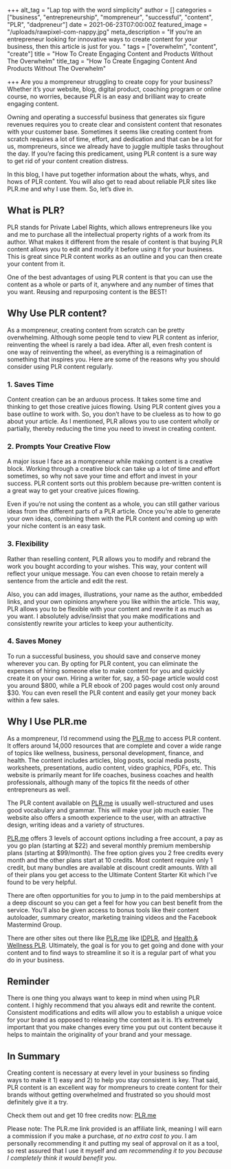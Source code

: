 +++
alt_tag = "Lap top with the word simplicity"
author = []
categories = ["business", "entrepreneurship", "mompreneur", "successful", "content", "PLR", "dadpreneur"]
date = 2021-06-23T07:00:00Z
featured_image = "/uploads/rawpixel-com-nappy.jpg"
meta_description = "If you’re an entrepreneur looking for innovative ways to create content for your business, then this article is just for you. "
tags = ["overwhelm", "content", "create"]
title = "How To Create Engaging Content and Products Without The Overwhelm"
title_tag = "How To Create Engaging Content And Products Without The Overwhelm"

+++
Are you a mompreneur struggling to create copy for your business? Whether it’s your website, blog, digital product, coaching program or online course, no worries, because PLR is an easy and brilliant way to create engaging content.

Owning and operating a successful business that generates six figure revenues requires you to create clear and consistent content that resonates with your customer base. Sometimes it seems like creating content from scratch requires a lot of time, effort, and dedication and that can be a lot for us, mompreneurs, since we already have to juggle multiple tasks throughout the day. If you’re facing this predicament, using PLR content is a sure way to get rid of your content creation distress.

In this blog, I have put together information about the whats, whys, and hows of PLR content. You will also get to read about reliable PLR sites like PLR.me and why I use them. So, let’s dive in.

## What is PLR?

PLR stands for Private Label Rights, which allows entrepreneurs like you and me to purchase all the intellectual property rights of a work from its author. What makes it different from the resale of content is that buying PLR content allows you to edit and modify it before using it for your business. This is great since PLR content works as an outline and you can then create your content from it.

One of the best advantages of using PLR content is that you can use the content as a whole or parts of it, anywhere and any number of times that you want. Reusing and repurposing content is the BEST!

## Why Use PLR content?

As a mompreneur, creating content from scratch can be pretty overwhelming. Although some people tend to view PLR content as inferior, reinventing the wheel is rarely a bad idea. After all, even fresh content is one way of reinventing the wheel, as everything is a reimagination of something that inspires you. Here are some of the reasons why you should consider using PLR content regularly.

### 1. Saves Time

Content creation can be an arduous process. It takes some time and thinking to get those creative juices flowing. Using PLR content gives you a base outline to work with. So, you don’t have to be clueless as to how to go about your article. As I mentioned, PLR allows you to use content wholly or partially, thereby reducing the time you need to invest in creating content.

### 2. Prompts Your Creative Flow

A major issue I face as a mompreneur while making content is a creative block. Working through a creative block can take up a lot of time and effort sometimes, so why not save your time and effort and invest in your success. PLR content sorts out this problem because pre-written content is a great way to get your creative juices flowing.

Even if you’re not using the content as a whole, you can still gather various ideas from the different parts of a PLR article. Once you’re able to generate your own ideas, combining them with the PLR content and coming up with your niche content is an easy task.

### 3. Flexibility

Rather than reselling content, PLR allows you to modify and rebrand the work you bought according to your wishes. This way, your content will reflect your unique message. You can even choose to retain merely a sentence from the article and edit the rest.

Also, you can add images, illustrations, your name as the author, embedded links, and your own opinions anywhere you like within the article. This way, PLR allows you to be flexible with your content and rewrite it as much as you want. I absolutely advise/insist that you make modifications and consistently rewrite your articles to keep your authenticity.

### 4. Saves Money

To run a successful business, you should save and conserve money wherever you can. By opting for PLR content, you can eliminate the expenses of hiring someone else to make content for you and quickly create it on your own. Hiring a writer for, say, a 50-page article would cost you around $800, while a PLR ebook of 200 pages would cost only around $30. You can even resell the PLR content and easily get your money back within a few sales.

## Why I Use PLR.me

As a mompreneur, I’d recommend using the [PLR.me](https://www.plr.me/?ref=denisefernander) to access PLR content. It offers around 14,000 resources that are complete and cover a wide range of topics like wellness, business, personal development, finance, and health. The content includes articles, blog posts, social media posts, worksheets, presentations, audio content, video graphics, PDFs, etc. This website is primarily meant for life coaches, business coaches and health professionals, although many of the topics fit the needs of other entrepreneurs as well.

The PLR content available on [PLR.me](https://www.plr.me/?ref=denisefernander) is usually well-structured and uses good vocabulary and grammar. This will make your job much easier. The website also offers a smooth experience to the user, with an attractive design, writing ideas and a variety of structures.

[PLR.me](https://www.plr.me/?ref=denisefernander) offers 3 levels of account options including a free account, a pay as you go plan (starting at $22) and several monthly premium membership plans (starting at $99/month). The free option gives you 2 free credits every month and the other plans start at 10 credits. Most content require only 1 credit, but many bundles are available at discount credit amounts. With all of their plans you get access to the Ultimate Content Starter Kit which I’ve found to be very helpful.

There are often opportunities for you to jump in to the paid memberships at a deep discount so you can get a feel for how you can best benefit from the service. You’ll also be given access to bonus tools like their content autoloader, summary creator, marketing training videos and the Facebook Mastermind Group.

There are other sites out there like [PLR.me](https://www.plr.me/?ref=denisefernander) like [IDPLR](http://www.idplr.com/), and [Health & Wellness PLR](http://healthandwellnessplr.com/). Ultimately, the goal is for you to get going and done with your content and to find ways to streamline it so it is a regular part of what you do in your business.

## Reminder

There is one thing you always want to keep in mind when using PLR content. I highly recommend that you always edit and rewrite the content. Consistent modifications and edits will allow you to establish a unique voice for your brand as opposed to releasing the content as it is. It’s extremely important that you make changes every time you put out content because it helps to maintain the originality of your brand and your message.

## In Summary

Creating content is necessary at every level in your business so finding ways to make it 1) easy and 2) to help you stay consistent is key. That said, PLR content is an excellent way for mompreneurs to create content for their brands without getting overwhelmed and frustrated so you should most definitely give it a try.

Check them out and get 10 free credits now: [PLR.me](https://www.plr.me/?ref=denisefernander)

Please note: The PLR.me link provided is an affiliate link, meaning I will earn a commission if you make a purchase, _at no extra cost to you_. I am personally recommending it and putting my seal of approval on it as a tool, so rest assured that I use it myself and _am recommending it to you because I completely think it would benefit you_.